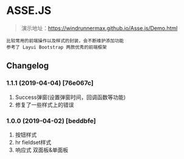 # ASSE.JS
>演示地址：https://windrunnermax.github.io/Asse.js/Demo.html
```
比较常用的前端操作以及样式的封装，会不断维护添加功能  
参考了 Layui Bootstrap 两款优秀的前端框架
```
## Changelog

### 1.1.1 (2019-04-04) [76e067c] 
1. Success弹窗(设置弹窗时间，回调函数等功能)
2. 修复了一些样式上的错误

### 1.0.0 (2019-04-02) [beddbfe] 
1. 按钮样式 
2. hr fieldset样式
3. 响应式 双面板&单面板

